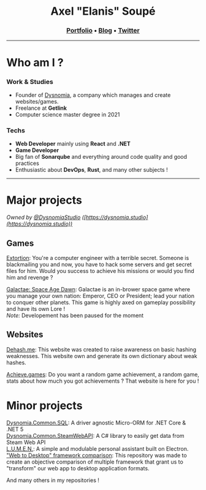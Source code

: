<h1 align="center">Axel "Elanis" Soupé</h1>

<h3 align="center"><a href="https://elanis.eu">Portfolio</a> • <a href="https://blog.dysnomia.studio">Blog</a> • <a href="https://twitter.com/ElanisGaming">Twitter</a></h3>

<hr />

# Who am I ?

### Work & Studies

- Founder of [Dysnomia](https://dysnomia.studio), a company which manages and create websites/games.
- Freelance at **Getlink**
- Computer science master degree in 2021

### Techs

- **Web Developer** mainly using **React** and **.NET**
- **Game Developer**
- Big fan of **Sonarqube** and everything around code quality and good practices
- Enthusiastic about **DevOps**, **Rust**, and many other subjects !

<hr />

# Major projects
*Owned by [@DysnomiaStudio](https://github.com/Dysnomia-Studio) ([https://dysnomia.studio](https://dysnomia.studio))*

## Games

[Extortion](https://store.steampowered.com/app/1299430/Extortion/): You're a computer engineer with a terrible secret. Someone is blackmailing you and now, you have to hack some servers and get secret files for him. Would you success to achieve his missions or would you find him and revenge ?

[Galactae: Space Age Dawn](https://galactae.eu): Galactae is an in-brower space game where you manage your own nation: Emperor, CEO or President; lead your nation to conquer other planets. This game is highly axed on gameplay possibility and have its own Lore !  
*Note:* Developement has been paused for the moment

## Websites

[Dehash.me](https://dehash.me): This website was created to raise awareness on basic hashing weaknesses. This website own and generate its own dictionary about weak hashes.

[Achieve.games](https://achieve.games): Do you want a random game achievement, a random game, stats about how much you got achievements ? That website is here for you !

# Minor projects

[Dysnomia.Common.SQL](https://github.com/Dysnomia-Studio/Dysnomia.Common.SQL): A driver agnostic Micro-ORM for .NET Core & .NET 5  
[Dysnomia.Common.SteamWebAPI](https://github.com/Dysnomia-Studio/Dysnomia.Common.SteamWebAPI): A C# library to easily get data from Steam Web API  
[L.U.M.E.N.](https://github.com/L-U-M-E-N/lumen-desktop): A simple and modulable personal assistant built on Electron.  
["Web to Desktop" framework comparison](https://github.com/Elanis/web-to-desktop-framework-comparison): This repository was made to create an objective comparison of multiple framework that grant us to "transform" our web app to desktop application formats.  

And many others in my repositories !
